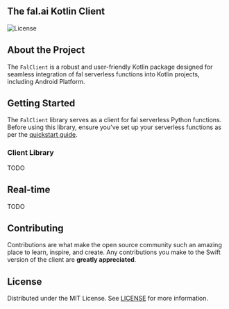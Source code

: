 ## The fal.ai Kotlin Client

![License](https://img.shields.io/badge/license-MIT-blue)

## About the Project

The `FalClient` is a robust and user-friendly Kotlin package designed for seamless integration of fal serverless functions into Kotlin projects, including Android Platform.

## Getting Started

The `FalClient` library serves as a client for fal serverless Python functions. Before using this library, ensure you've set up your serverless functions as per the [quickstart guide](https://fal.ai/docs).

### Client Library

TODO

## Real-time

TODO

## Contributing

Contributions are what make the open source community such an amazing place to learn, inspire, and create. Any contributions you make to the Swift version of the client are **greatly appreciated**.

## License

Distributed under the MIT License. See [LICENSE](https://github.com/fal-ai/serverless-client-swift/blob/main/LICENSE) for more information.

